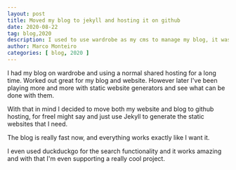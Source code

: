 ```yaml
---
layout: post
title: Moved my blog to jekyll and hosting it on github
date: 2020-08-22
tag: blog,2020
description: I used to use wardrobe as my cms to manage my blog, it was built in laravel. I just decided to move over to github and make it a static wesite.
author: Marco Monteiro
categories: [ blog, 2020 ]
---
```


I had my blog on wardrobe and using a normal shared hosting for a long time. Worked out great for my blog and website. However later I've been playing more and more with static website generators and see what can be done with them.

With that in mind I decided to move both my website and blog to github hosting, for freeI might say and just use Jekyll to generate the static websites that I need.

The blog is really fast now, and everything works exactly like I want it.

I even used duckduckgo for the search functionality and it works amazing and with that I'm even supporting a really cool project.